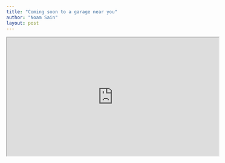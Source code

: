 ```yaml
---
title: "Coming soon to a garage near you"
author: "Noam Sain"
layout: post
---
```


<iframe width="560" height="315" src="https://www.youtube.com/embed/rAqPMJFaEdY" title="The 2012 Pelosi GTxi SS/RT Sport Edition"></iframe>
